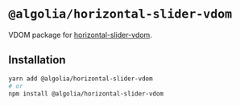 # `@algolia/horizontal-slider-vdom`

VDOM package for [horizontal-slider-vdom](https://github.com/algolia/ui-components).

## Installation

```sh
yarn add @algolia/horizontal-slider-vdom
# or
npm install @algolia/horizontal-slider-vdom
```
